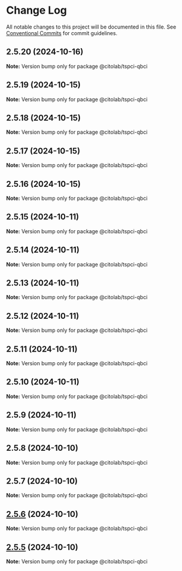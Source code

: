 # Change Log

All notable changes to this project will be documented in this file.
See [Conventional Commits](https://conventionalcommits.org) for commit guidelines.

## 2.5.20 (2024-10-16)

**Note:** Version bump only for package @citolab/tspci-qbci





## 2.5.19 (2024-10-15)

**Note:** Version bump only for package @citolab/tspci-qbci





## 2.5.18 (2024-10-15)

**Note:** Version bump only for package @citolab/tspci-qbci





## 2.5.17 (2024-10-15)

**Note:** Version bump only for package @citolab/tspci-qbci





## 2.5.16 (2024-10-15)

**Note:** Version bump only for package @citolab/tspci-qbci





## 2.5.15 (2024-10-11)

**Note:** Version bump only for package @citolab/tspci-qbci





## 2.5.14 (2024-10-11)

**Note:** Version bump only for package @citolab/tspci-qbci





## 2.5.13 (2024-10-11)

**Note:** Version bump only for package @citolab/tspci-qbci





## 2.5.12 (2024-10-11)

**Note:** Version bump only for package @citolab/tspci-qbci





## 2.5.11 (2024-10-11)

**Note:** Version bump only for package @citolab/tspci-qbci





## 2.5.10 (2024-10-11)

**Note:** Version bump only for package @citolab/tspci-qbci





## 2.5.9 (2024-10-11)

**Note:** Version bump only for package @citolab/tspci-qbci





## 2.5.8 (2024-10-10)

**Note:** Version bump only for package @citolab/tspci-qbci





## 2.5.7 (2024-10-10)

**Note:** Version bump only for package @citolab/tspci-qbci





## [2.5.6](https://github.com/Citolab/tspci/compare/v2.5.5...v2.5.6) (2024-10-10)

**Note:** Version bump only for package @citolab/tspci-qbci





## [2.5.5](https://github.com/Citolab/tspci/compare/v2.5.4...v2.5.5) (2024-10-10)

**Note:** Version bump only for package @citolab/tspci-qbci

